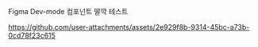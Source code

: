 Figma Dev-mode 컴포넌트 딸깍 테스트

https://github.com/user-attachments/assets/2e929f8b-9314-45bc-a73b-0cd78f23c615

